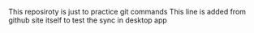 This reposiroty is just to practice git commands
This line is added from github site itself to test the sync in desktop app
